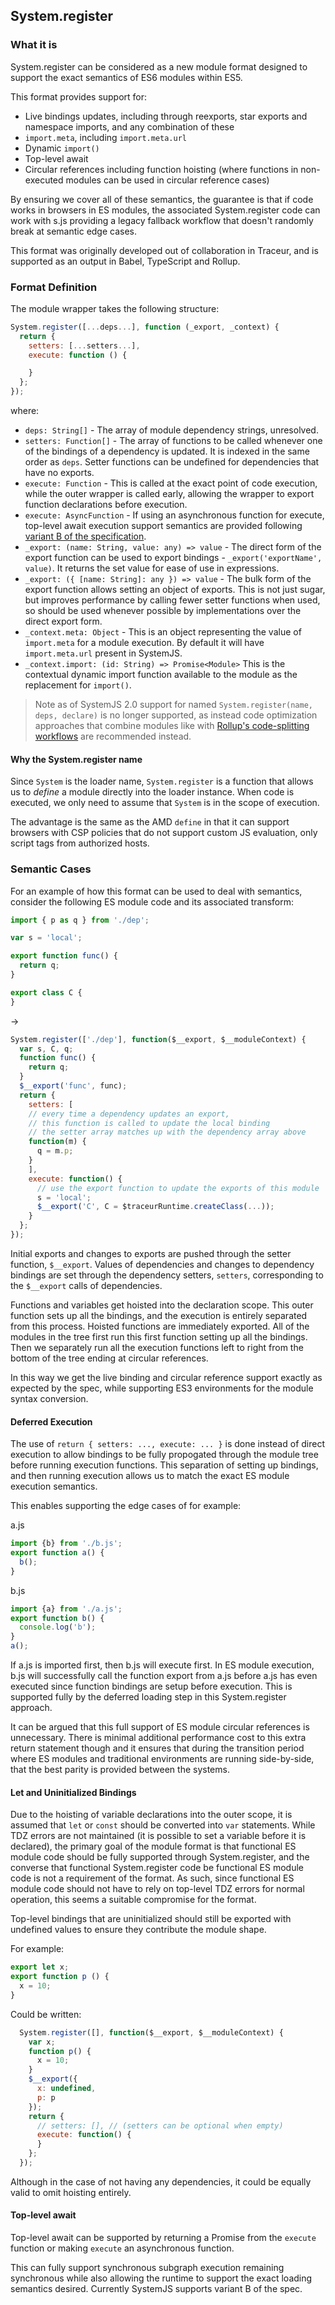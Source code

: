 ## System.register

### What it is

System.register can be considered as a new module format designed to support the exact semantics of ES6 modules within ES5.

This format provides support for:

* Live bindings updates, including through reexports, star exports and namespace imports, and any combination of these
* `import.meta`, including `import.meta.url`
* Dynamic `import()`
* Top-level await
* Circular references including function hoisting (where functions in non-executed modules can be used in circular reference cases)

By ensuring we cover all of these semantics, the guarantee is that if code works in browsers in ES modules, the associated
System.register code can work with s.js providing a legacy fallback workflow that doesn't randomly break at semantic edge cases.

This format was originally developed out of collaboration in Traceur, and is supported as an output in Babel, TypeScript and Rollup.

### Format Definition

The module wrapper takes the following structure:

```js
System.register([...deps...], function (_export, _context) {
  return {
    setters: [...setters...],
    execute: function () {

    }
  };
});
```

where:

* `deps: String[]` - The array of module dependency strings, unresolved.
* `setters: Function[]` - The array of functions to be called whenever one of the bindings of a dependency is updated. It is indexed in the same order as `deps`. Setter functions can be undefined for dependencies that have no exports.
* `execute: Function` - This is called at the exact point of code execution, while the outer wrapper is called early, allowing the wrapper to export function declarations before execution.
* `execute: AsyncFunction` - If using an asynchronous function for execute, top-level await execution support semantics are provided following [variant B of the specification](https://github.com/tc39/proposal-top-level-await#variant-b-top-level-await-does-not-block-sibling-execution).
* `_export: (name: String, value: any) => value` - The direct form of the export function can be used to export bindings - `_export('exportName', value)`. It returns the set value for ease of use in expressions.
* `_export: ({ [name: String]: any }) => value` - The bulk form of the export function allows setting an object of exports. This is not just sugar, but improves performance by calling fewer setter functions when used, so should be used whenever possible by implementations over the direct export form.
* `_context.meta: Object` - This is an object representing the value of `import.meta` for a module execution. By default it will have `import.meta.url` present in SystemJS.
* `_context.import: (id: String) => Promise<Module>` This is the contextual dynamic import function available to the module as the replacement for `import()`.

> Note as of SystemJS 2.0 support for named `System.register(name, deps, declare)` is no longer supported, as instead code optimization approaches that combine modules
  like with [Rollup's code-splitting workflows](https://rollupjs.org/guide/en#experimental-code-splitting) are recommended instead.

#### Why the System.register name

Since `System` is the loader name, `System.register` is a function that allows us to _define_ a module directly into the loader instance. When code is executed, we only need to assume that `System` is in the scope of execution.

The advantage is the same as the AMD `define` in that it can support browsers with CSP policies that do not support custom JS evaluation, only script tags from authorized hosts.

### Semantic Cases

For an example of how this format can be used to deal with semantics, consider the following ES module code and its associated transform:

```js
import { p as q } from './dep';

var s = 'local';

export function func() {
  return q;
}

export class C {
}
```

->

```js
System.register(['./dep'], function($__export, $__moduleContext) {
  var s, C, q;
  function func() {
    return q;
  }
  $__export('func', func);
  return {
    setters: [
    // every time a dependency updates an export, 
    // this function is called to update the local binding
    // the setter array matches up with the dependency array above
    function(m) {
      q = m.p;
    }
    ],
    execute: function() {
      // use the export function to update the exports of this module
      s = 'local';
      $__export('C', C = $traceurRuntime.createClass(...));
    }
  };
});
```

Initial exports and changes to exports are pushed through the setter function, `$__export`. Values of dependencies and 
changes to dependency bindings are set through the dependency setters, `setters`, corresponding to the `$__export` calls of dependencies.

Functions and variables get hoisted into the declaration scope. This outer function sets up all the bindings, 
and the execution is entirely separated from this process. Hoisted functions are immediately exported. 
All of the modules in the tree first run this first function setting up all the bindings. 
Then we separately run all the execution functions left to right from the bottom of the tree ending at circular references.

In this way we get the live binding and circular reference support exactly as expected by the spec, 
while supporting ES3 environments for the module syntax conversion.

#### Deferred Execution

The use of `return { setters: ..., execute: ... }` is done instead of direct execution to allow bindings to be fully propogated
through the module tree before running execution functions. This separation of setting up bindings, and then running execution
allows us to match the exact ES module execution semantics.

This enables supporting the edge cases of for example:

a.js
```javascript
import {b} from './b.js';
export function a() {
  b();
}
```

b.js
```javascript
import {a} from './a.js';
export function b() {
  console.log('b');
}
a();
```

If a.js is imported first, then b.js will execute first. In ES module execution, b.js will successfully call the function export 
from a.js before a.js has even executed since function bindings are setup before execution. This is supported fully by 
the deferred loading step in this System.register approach.

It can be argued that this full support of ES module circular references is unnecessary. There is minimal additional performance
cost to this extra return statement though and it ensures that during the transition period where ES modules and traditional
environments are running side-by-side, that the best parity is provided between the systems.

#### Let and Uninitialized Bindings

Due to the hoisting of variable declarations into the outer scope, it is assumed that `let` or `const` should be converted into `var` statements. While TDZ errors are not maintained (it is possible to set a variable before it is declared), the primary goal of the module format is that functional ES module code should be fully supported through System.register, and the converse that functional System.register code be functional ES module code is not a requirement of the format. As such, since functional ES module code should not have to rely on top-level TDZ errors for normal operation, this seems a suitable compromise for the format.

Top-level bindings that are uninitialized should still be exported with undefined values to ensure they contribute the module shape.

For example:

```js
export let x;
export function p () {
  x = 10;
}
```

Could be written:

```js
  System.register([], function($__export, $__moduleContext) {
    var x;
    function p() {
      x = 10;
    }
    $__export({
      x: undefined,
      p: p
    });
    return {
      // setters: [], // (setters can be optional when empty)
      execute: function() {
      }
    };
  });
```

Although in the case of not having any dependencies, it could be equally valid to omit hoisting entirely.

#### Top-level await

Top-level await can be supported by returning a Promise from the `execute` function or making `execute` an asynchronous function.

This can fully support synchronous subgraph execution remaining synchronous while also allowing the runtime to support the exact loading semantics desired. Currently SystemJS supports variant B of the spec.
